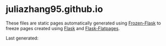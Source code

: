 # juliazhang95.github.io

These files are static pages automatically generated using [Frozen-Flask](https://pythonhosted.org/Frozen-Flask/) to freeze pages created using [Flask](http://flask.pocoo.org/) and [Flask-Flatpages](https://pythonhosted.org/Flask-FlatPages/). 

Last generated:
